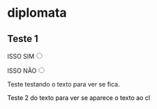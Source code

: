 # diplomata
<h2>Teste 1</h2>

<p>ISSO SIM<input name="ISSO SIM" type="radio" value="certo" /></p>

<p>ISSO N&Atilde;O<input name="ISSO NÃO" type="radio" value="errado" /></p>

<p><a href="#" style="text-decoration:none" title="Certo">Teste testando o texto para ver se fica.</a></p>

<p><a href="#" style="text-decoration:none;color: #000000" title="Errado">Teste 2 do texto para ver se aparece o texto ao cl</p>
